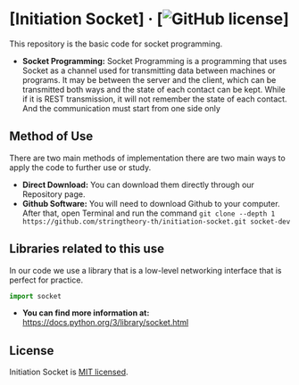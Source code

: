 # [Initiation Socket] &middot; [![GitHub license](https://img.shields.io/badge/license-MIT-blue.svg)]

This repository is the basic code for socket programming.

* **Socket Programming:** Socket Programming is a programming that uses Socket as a channel used for transmitting data between machines or programs. It may be between the server and the client, which can be transmitted both ways and the state of each contact can be kept. While if it is REST transmission, it will not remember the state of each contact. And the communication must start from one side only

## Method of Use
There are two main methods of implementation there are two main ways to apply the code to further use or study.

* **Direct Download:** You can download them directly through our Repository page.
* **Github Software:** You will need to download Github to your computer. After that, open Terminal and run the command ``` git clone --depth 1 https://github.com/stringtheory-th/initiation-socket.git socket-dev ```

## Libraries related to this use
In our code we use a library that is a low-level networking interface that is perfect for practice.

```python
import socket 
```
* **You can find more information at:** https://docs.python.org/3/library/socket.html

## License

Initiation Socket is [MIT licensed](./LICENSE).
